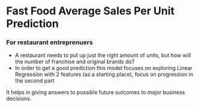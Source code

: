 # Fast Food Average Sales Per Unit Prediction
### For restaurant entreprenuers

* A restaurant needs to put up just the right amount of units, but how will the number of franchise and original brands do?
* In order to get a good prediction this model focuses on exploring Linear Regression with 2 features (as a starting place), focus on progression in the second part

It helps in giving answers to possible future outcomes to major business decisions.